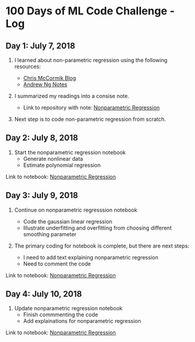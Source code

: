 # 100 Days of ML Code Challenge - Log

## Day 1: July 7, 2018

1. I learned about non-parametric regression using the following resources:
   * [Chris McCormik Blog](http://mccormickml.com/2014/02/26/kernel-regression/)
   * [Andrew Ng Notes](http://cs229.stanford.edu/notes/cs229-notes1.pdf)
  
2. I summarized my readings into a consise note. 
   * Link to repository with note: [Nonparametric Regression](https://github.com/hammadshaikhha/Math-of-Machine-Learning-Course-by-Siraj/tree/master/Nonparametric%20Regression)
   
3. Next step is to code non-parametric regression from scratch. 


## Day 2: July 8, 2018

1. Start the nonparametric regression notebook
   * Generate nonlinear data
   * Estimate polynomial regression

Link to notebook: [Nonparametric Regression](https://github.com/hammadshaikhha/Math-of-Machine-Learning-Course-by-Siraj/tree/master/Nonparametric%20Regression)

## Day 3: July 9, 2018

1. Continue on nonparametric regresssion notebook
   * Code the gaussian linear regression
   * Illustrate underfitting and overfitting from choosing different smoothing parameter
   
2. The primary coding for notebook is complete, but there are next steps:
   * I need to add text explaining nonparametric regression
   * Need to comment the code

Link to notebook: [Nonparametric Regression](https://github.com/hammadshaikhha/Math-of-Machine-Learning-Course-by-Siraj/tree/master/Nonparametric%20Regression)

## Day 4: July 10, 2018

1. Update nonparametric regression notebook
   * Finish commmenting the code
   * Add explainations for nonparametric regression

Link to notebook: [Nonparametric Regression](https://github.com/hammadshaikhha/Math-of-Machine-Learning-Course-by-Siraj/tree/master/Nonparametric%20Regression)
 
